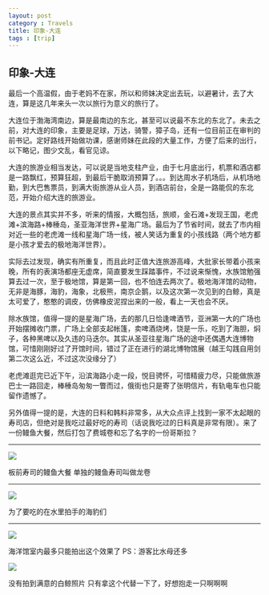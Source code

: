 ```yaml
---
layout: post
category : Travels
title: 印象-大连
tags : [trip]
---
```



## 印象-大连 ##

最后一个高温假，由于老妈不在家，所以和师妹决定出去玩，以避暑计，去了大连，算是这几年来头一次以旅行为意义的旅行了。

大连位于渤海湾南边，算是最南边的东北，甚至可以说最不东北的东北了。未去之前，对大连的印象，主要是足球，万达，骑警，獐子岛，还有一位目前正在审判的前书记。定好路线开始做功课，感谢师妹在此段的大量工作，方便了后来的出行，以下略记，图少文乱，看官见谅。

大连的旅游业相当发达，可以说是当地支柱产业，由于七月底出行，机票和酒店都是一路飘红，预算狂超，到最后干脆取消预算了。。。到达周水子机场后，从机场地勤，到大巴售票员，到满大街旅游从业人员，到酒店前台，全是一路能侃的东北范，开始介绍大连的旅游业。

大连的景点其实并不多，听来的情报，大概包括，旅顺，金石滩+发现王国，老虎滩+滨海路+棒棰岛，圣亚海洋世界+星海广场。最后为了节省时间，就去了市内相对近一些的老虎滩一线和星海广场一线，被人笑话为重复的小孩线路（两个地方都是小孩才爱去的极地海洋世界）。

实际去过发现，确实有所重复，而且此时正值大连旅游高峰，大批家长带着小孩来晚，所有的表演场都座无虚席，简直要发生踩踏事件，不过说来惭愧，水族馆勉强算去过一次，至于极地馆，算是第一回，也不怕连去两次了。极地海洋馆的动物，无非是海豚，海豹，海象，北极熊，南京企鹅，以及这次第一次见到的白鲸，真是太可爱了，憨憨的调皮，仿佛橡皮泥捏出来的一般，看上一天也会不厌。

除水族馆，值得一提的是星海广场，去的那几日恰逢啤酒节，亚洲第一大的广场也开始摆摊收门票，广场上全部支起帐篷，卖啤酒烧烤，饶是一乐，吃到了海胆，焖子，各种黑啤以及久违的马迭尔。其实从圣亚往星海广场的途中还偶遇大连博物馆，可惜刚刚好过了开馆时间，错过了正在进行的湖北博物馆展（越王勾践自用剑第二次这么近，不过这次没缘分了）

老虎滩逛完已近下午，沿滨海路小走一段，悦目骋怀，可惜精疲力尽，只能做旅游巴士一路回走，棒棰岛匆匆一瞥而过，俄街也只是寄了张明信片，有轨电车也只能留作遗憾了。

另外值得一提的是，大连的日料和韩料非常多，从大众点评上找到一家不太起眼的寿司店，但绝对是我吃过最好吃的寿司（话说我吃过的日料真是非常有限）。来了一份鳗鱼大餐，然后打包了费城卷和忘了名字的一份哥斯拉？
 

---

![](http://luisyang.weebly.com/uploads/2/2/7/2/22721706/5943753_orig.jpg)

板前寿司的鳗鱼大餐 单独的鳗鱼寿司叫做龙卷
 
---

![](http://luisyang.weebly.com/uploads/2/2/7/2/22721706/5234977_orig.jpg)

为了要吃的在水里拍手的海豹们
 
---

![](http://luisyang.weebly.com/uploads/2/2/7/2/22721706/9765713_orig.jpg)

海洋馆室内最多只能拍出这个效果了 PS：游客比水母还多
 
![](http://luisyang.weebly.com/uploads/2/2/7/2/22721706/8713346_orig.jpg)

没有拍到满意的白鲸照片 只有拿这个代替一下了，好想抱走一只啊啊啊